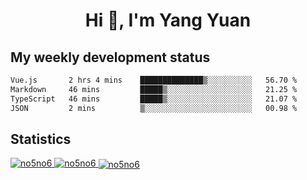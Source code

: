 <h1 align="center">Hi 👋, I'm Yang Yuan</h1>


## My weekly development status
<!--START_SECTION:waka-->

```txt
Vue.js       2 hrs 4 mins    ██████████████▒░░░░░░░░░░   56.70 %
Markdown     46 mins         █████▒░░░░░░░░░░░░░░░░░░░   21.25 %
TypeScript   46 mins         █████▒░░░░░░░░░░░░░░░░░░░   21.07 %
JSON         2 mins          ▒░░░░░░░░░░░░░░░░░░░░░░░░   00.98 %
```

<!--END_SECTION:waka-->

## Statistics
<a href="https://github.com/anuraghazra/github-readme-stats">
  <img src="https://github-readme-stats.vercel.app/api/top-langs/?username=no5no6&theme=dracula" alt="no5no6">
</a>
<a href="https://github.com/anuraghazra/github-readme-stats">
  <img src="https://github-readme-stats.vercel.app/api?username=no5no6&show_icons=true&theme=dracula&line_height=40" alt="no5no6">
</a>
<a href="https://github.com/anuraghazra/github-readme-stats">
  <img align="center" src="https://github-readme-streak-stats.herokuapp.com/?user=no5no6&theme=dracula" alt="no5no6" />
</a>